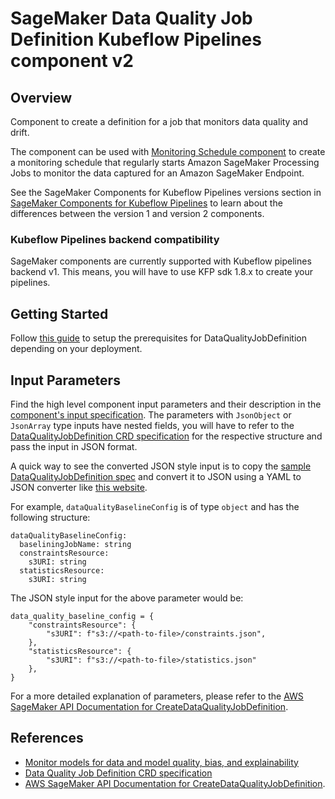 # SageMaker Data Quality Job Definition Kubeflow Pipelines component v2

## Overview

Component to create a definition for a job that monitors data quality and drift.

The component can be used with [Monitoring Schedule component](../MonitoringSchedule) to create a monitoring schedule that regularly starts Amazon SageMaker Processing Jobs to monitor the data captured for an Amazon SageMaker Endpoint.

See the SageMaker Components for Kubeflow Pipelines versions section in [SageMaker Components for Kubeflow Pipelines](https://docs.aws.amazon.com/sagemaker/latest/dg/kubernetes-sagemaker-components-for-kubeflow-pipelines.html#kubeflow-pipeline-components) to learn about the differences between the version 1 and version 2 components.

### Kubeflow Pipelines backend compatibility

SageMaker components are currently supported with Kubeflow pipelines backend v1. This means, you will have to use KFP sdk 1.8.x to create your pipelines.

## Getting Started

Follow [this guide](https://github.com/kubeflow/pipelines/tree/master/samples/contrib/aws-samples#prerequisites) to setup the prerequisites for DataQualityJobDefinition depending on your deployment.

## Input Parameters

Find the high level component input parameters and their description in the [component's input specification](./component.yaml). The parameters with `JsonObject` or `JsonArray` type inputs have nested fields, you will have to refer to the [DataQualityJobDefinition CRD specification](https://aws-controllers-k8s.github.io/community/reference/sagemaker/v1alpha1/dataqualityjobdefinition/) for the respective structure and pass the input in JSON format.

A quick way to see the converted JSON style input is to copy the [sample DataQualityJobDefinition spec](https://aws-controllers-k8s.github.io/community/reference/sagemaker/v1alpha1/dataqualityjobdefinition/#spec) and convert it to JSON using a YAML to JSON converter like [this website](https://jsonformatter.org/yaml-to-json).

For example, `dataQualityBaselineConfig` is of type `object` and has the following structure:

```
dataQualityBaselineConfig:
  baseliningJobName: string
  constraintsResource:
    s3URI: string
  statisticsResource:
    s3URI: string
```

The JSON style input for the above parameter would be:

```
data_quality_baseline_config = {
    "constraintsResource": {
        "s3URI": f"s3://<path-to-file>/constraints.json",
    },
    "statisticsResource": {
        "s3URI": f"s3://<path-to-file>/statistics.json"
    },
}
```

For a more detailed explanation of parameters, please refer to the [AWS SageMaker API Documentation for CreateDataQualityJobDefinition](https://docs.aws.amazon.com/sagemaker/latest/APIReference/API_CreateDataQualityJobDefinition.html).

## References

- [Monitor models for data and model quality, bias, and explainability](https://docs.aws.amazon.com/sagemaker/latest/dg/model-monitor.html)
- [Data Quality Job Definition CRD specification](https://aws-controllers-k8s.github.io/community/reference/sagemaker/v1alpha1/dataqualityjobdefinition/)
- [AWS SageMaker API Documentation for CreateDataQualityJobDefinition](https://docs.aws.amazon.com/sagemaker/latest/APIReference/API_CreateDataQualityJobDefinition.html).

